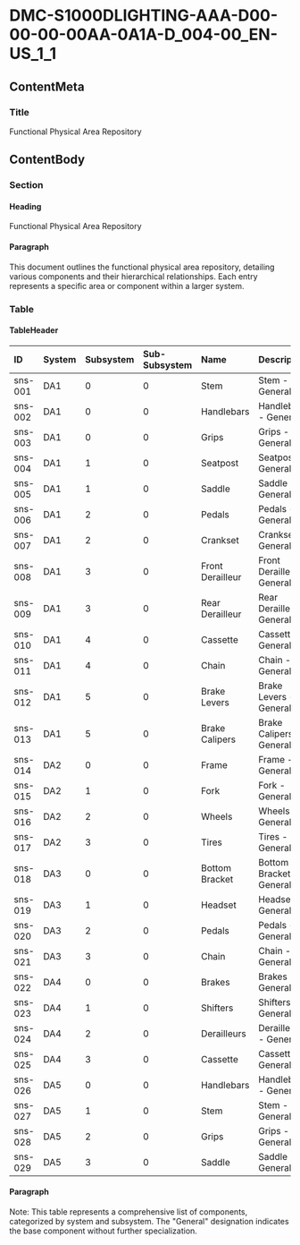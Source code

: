 # DMC-S1000DLIGHTING-AAA-D00-00-00-00AA-0A1A-D_004-00_EN-US_1_1

## ContentMeta

### Title

Functional Physical Area Repository

## ContentBody

### Section

#### Heading

Functional Physical Area Repository

#### Paragraph

This document outlines the functional physical area repository, detailing various components and their hierarchical relationships. Each entry represents a specific area or component within a larger system.

### Table

#### TableHeader

| ID      | System | Subsystem | Sub-Subsystem | Name        | Description    |
| :------ | :----- | :-------- | :------------ | :---------- | :------------- |
| sns-001 | DA1    | 0         | 0             | Stem        | Stem - General |
| sns-002 | DA1    | 0         | 0             | Handlebars  | Handlebars - General |
| sns-003 | DA1    | 0         | 0             | Grips       | Grips - General |
| sns-004 | DA1    | 1         | 0             | Seatpost    | Seatpost - General |
| sns-005 | DA1    | 1         | 0             | Saddle      | Saddle - General |
| sns-006 | DA1    | 2         | 0             | Pedals      | Pedals - General |
| sns-007 | DA1    | 2         | 0             | Crankset    | Crankset - General |
| sns-008 | DA1    | 3         | 0             | Front Derailleur | Front Derailleur - General |
| sns-009 | DA1    | 3         | 0             | Rear Derailleur | Rear Derailleur - General |
| sns-010 | DA1    | 4         | 0             | Cassette    | Cassette - General |
| sns-011 | DA1    | 4         | 0             | Chain       | Chain - General |
| sns-012 | DA1    | 5         | 0             | Brake Levers | Brake Levers - General |
| sns-013 | DA1    | 5         | 0             | Brake Calipers | Brake Calipers - General |
| sns-014 | DA2    | 0         | 0             | Frame       | Frame - General |
| sns-015 | DA2    | 1         | 0             | Fork        | Fork - General |
| sns-016 | DA2    | 2         | 0             | Wheels      | Wheels - General |
| sns-017 | DA2    | 3         | 0             | Tires       | Tires - General |
| sns-018 | DA3    | 0         | 0             | Bottom Bracket | Bottom Bracket - General |
| sns-019 | DA3    | 1         | 0             | Headset     | Headset - General |
| sns-020 | DA3    | 2         | 0             | Pedals      | Pedals - General |
| sns-021 | DA3    | 3         | 0             | Chain       | Chain - General |
| sns-022 | DA4    | 0         | 0             | Brakes      | Brakes - General |
| sns-023 | DA4    | 1         | 0             | Shifters    | Shifters - General |
| sns-024 | DA4    | 2         | 0             | Derailleurs | Derailleurs - General |
| sns-025 | DA4    | 3         | 0             | Cassette    | Cassette - General |
| sns-026 | DA5    | 0         | 0             | Handlebars  | Handlebars - General |
| sns-027 | DA5    | 1         | 0             | Stem        | Stem - General |
| sns-028 | DA5    | 2         | 0             | Grips       | Grips - General |
| sns-029 | DA5    | 3         | 0             | Saddle      | Saddle - General |

#### Paragraph

Note: This table represents a comprehensive list of components, categorized by system and subsystem. The "General" designation indicates the base component without further specialization.